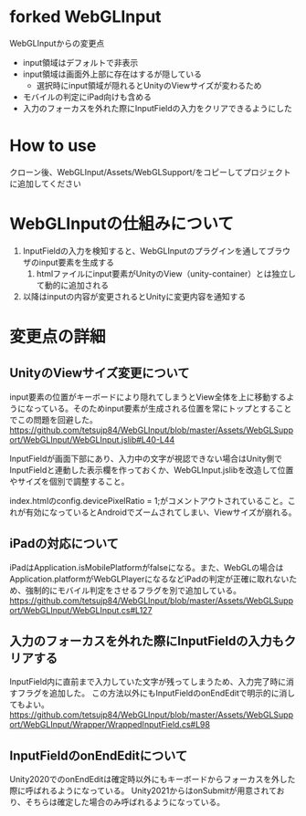 # forked WebGLInput

WebGLInputからの変更点
- input領域はデフォルトで非表示
- input領域は画面外上部に存在はするが隠している
  - 選択時にinput領域が隠れるとUnityのViewサイズが変わるため
- モバイルの判定にiPad向けも含める
- 入力のフォーカスを外れた際にInputFieldの入力をクリアできるようにした

# How to use
クローン後、WebGLInput/Assets/WebGLSupport/をコピーしてプロジェクトに追加してください

# WebGLInputの仕組みについて
1. InputFieldの入力を検知すると、WebGLInputのプラグインを通してブラウザのinput要素を生成する
    1. htmlファイルにinput要素がUnityのView（unity-container）とは独立して動的に追加される
1. 以降はinputの内容が変更されるとUnityに変更内容を通知する

# 変更点の詳細
## UnityのViewサイズ変更について
input要素の位置がキーボードにより隠れてしまうとView全体を上に移動するようになっている。そのためinput要素が生成される位置を常にトップとすることでこの問題を回避した。https://github.com/tetsujp84/WebGLInput/blob/master/Assets/WebGLSupport/WebGLInput/WebGLInput.jslib#L40-L44

InputFieldが画面下部にあり、入力中の文字が視認できない場合はUnity側でInputFieldと連動した表示欄を作っておくか、WebGLInput.jslibを改造して位置やサイズを個別で調整すること。

index.htmlのconfig.devicePixelRatio = 1;がコメントアウトされていること。これが有効になっているとAndroidでズームされてしまい、Viewサイズが崩れる。

## iPadの対応について
iPadはApplication.isMobilePlatformがfalseになる。また、WebGLの場合はApplication.platformがWebGLPlayerになるなどiPadの判定が正確に取れないため、強制的にモバイル判定をさせるフラグを別で追加している。
https://github.com/tetsujp84/WebGLInput/blob/master/Assets/WebGLSupport/WebGLInput/WebGLInput.cs#L127

## 入力のフォーカスを外れた際にInputFieldの入力もクリアする
InputField内に直前まで入力していた文字が残ってしまうため、入力完了時に消すフラグを追加した。
この方法以外にもInputFieldのonEndEditで明示的に消してもよい。
https://github.com/tetsujp84/WebGLInput/blob/master/Assets/WebGLSupport/WebGLInput/Wrapper/WrappedInputField.cs#L98

## InputFieldのonEndEditについて
Unity2020でのonEndEditは確定時以外にもキーボードからフォーカスを外した際に呼ばれるようになっている。
Unity2021からはonSubmitが用意されており、そちらは確定した場合のみ呼ばれるようになっている。
